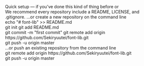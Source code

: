 <div>Quick setup — if you’ve done this kind of thing before or</div>

<div>We recommend every repository include a README, LICENSE, and .gitignore. …or create a new repository on the command line</div>

<div>echo "# font-lib" >> README.md </div>

<div>git init git add README.md </div>

<div>git commit -m "first commit" git remote add origin https://github.com/Sekiryuutei/font-lib.git </div>

<div>git push -u origin master</div>

<div>…or push an existing repository from the command line</div>

<div>git remote add origin https://github.com/Sekiryuutei/font-lib.git </div>

<div>git push -u origin master</div>

